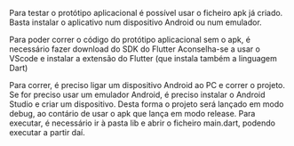 Para testar o protótipo aplicacional é possível usar o ficheiro apk já criado.
Basta instalar o aplicativo num dispositivo Android ou num emulador.

Para poder correr o código do protótipo aplicacional sem o apk, é necessário fazer download do SDK do Flutter
Aconselha-se a usar o VScode e instalar a extensão do Flutter (que instala também a linguagem Dart)

Para correr, é preciso ligar um dispositivo Android ao PC e correr o projeto.
Se for preciso usar um emulador Android, é preciso instalar o Android Studio e criar um dispositivo.
Desta forma o projeto será lançado em modo debug, ao contário de usar o apk que lança em modo release.
Para executar, é necessário ir à pasta lib e abrir o ficheiro main.dart, podendo executar a partir daí.
